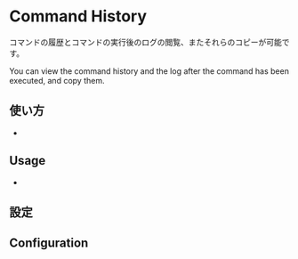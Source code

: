 # Command History

コマンドの履歴とコマンドの実行後のログの閲覧、またそれらのコピーが可能です。

You can view the command history and the log after the command has been executed, and copy them.

## 使い方

- 

## Usage

- 

## 設定

## Configuration
